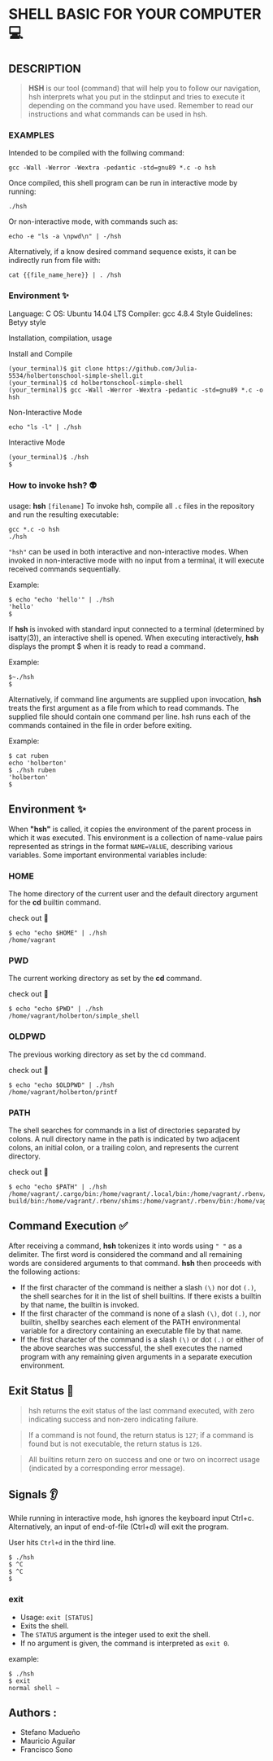 # SHELL BASIC FOR YOUR COMPUTER :computer:

## DESCRIPTION

> **HSH** is our tool (command) that will help you to follow our navigation, hsh interprets what you put in the stdinput and tries to execute it depending on the command you have used. Remember to read our instructions and what commands can be used in hsh.


### EXAMPLES

Intended to be compiled with the follwing command:

```
gcc -Wall -Werror -Wextra -pedantic -std=gnu89 *.c -o hsh
```

Once compiled, this shell program can be run in interactive mode by running:

```
./hsh
```

Or non-interactive mode, with commands such as:

```
echo -e "ls -a \npwd\n" | -/hsh
```

Alternatively, if a know desired command sequence exists, it can be indirectly run from file with:

```
cat {{file_name_here}} | . /hsh
```
### Environment ✨

Language: C
OS: Ubuntu 14.04 LTS
Compiler: gcc 4.8.4
Style Guidelines: Betyy style

Installation, compilation, usage

Install and Compile

```
(your_terminal)$ git clone https://github.com/Julia-5534/holbertonschool-simple-shell.git
(your_terminal)$ cd holbertonschool-simple-shell
(your_terminal)$ gcc -Wall -Werror -Wextra -pedantic -std=gnu89 *.c -o hsh
```

Non-Interactive Mode

```
echo "ls -l" | ./hsh
```

Interactive Mode

```
(your_terminal)$ ./hsh
$
```

### How to invoke hsh? :alien:

usage: **hsh** `[filename]`
To invoke hsh, compile all `.c` files in the repository and run the resulting executable:

```
gcc *.c -o hsh
./hsh
```

`"hsh"` can be used in both interactive and non-interactive modes. When invoked in non-interactive mode with no input from a terminal, it will execute received commands sequentially.

Example:

```
$ echo "echo 'hello'" | ./hsh
'hello'
$
```
If **hsh** is invoked with standard input connected to a terminal (determined by isatty(3)), an interactive shell is opened. When executing interactively, **hsh** displays the prompt $ when it is ready to read a command.

Example:

```
$~./hsh
$
```

Alternatively, if command line arguments are supplied upon invocation, **hsh** treats the first argument as a file from which to read commands. The supplied file should contain one command per line. hsh runs each of the commands contained in the file in order before exiting.

Example:

```
$ cat ruben
echo 'holberton'
$ ./hsh ruben
'holberton'
$
```

## Environment :sparkles:

When **"hsh"** is called, it copies the environment of the parent process in which it was executed. This environment is a collection of name-value pairs represented as strings in the format `NAME=VALUE`, describing various variables. Some important environmental variables include:

### HOME

The home directory of the current user and the default directory argument for the **cd** builtin command.

check out :eyes:

```
$ echo "echo $HOME" | ./hsh
/home/vagrant
```

### PWD

The current working directory as set by the **cd** command.

check out :eyes:

```
$ echo "echo $PWD" | ./hsh
/home/vagrant/holberton/simple_shell
```

### OLDPWD

The previous working directory as set by the cd command.

check out :eyes:

```
$ echo "echo $OLDPWD" | ./hsh
/home/vagrant/holberton/printf
```
### PATH

The shell searches for commands in a list of directories separated by colons. A null directory name in the path is indicated by two adjacent colons, an initial colon, or a trailing colon, and represents the current directory.

check out :eyes:

```
$ echo "echo $PATH" | ./hsh
/home/vagrant/.cargo/bin:/home/vagrant/.local/bin:/home/vagrant/.rbenv/plugins/ruby-build/bin:/home/vagrant/.rbenv/shims:/home/vagrant/.rbenv/bin:/home/vagrant/.nvm/versions/node/v10.15.3/bin:/usr/local/sbin:/usr/local/bin:/usr/sbin:/usr/bin:/sbin:/bin:/usr/games:/usr/local/games:/snap/bin:/home/vagrant/.cargo/bin:/home/vagrant/workflow:/home/vagrant/.local/bin
```

## Command Execution :white_check_mark:

After receiving a command, **hsh** tokenizes it into words using `" "` as a delimiter. The first word is considered the command and all remaining words are considered arguments to that command. **hsh** then proceeds with the following actions:

+ If the first character of the command is neither a slash `(\)` nor dot `(.)`, the shell searches for it in the list of shell builtins. If there exists a builtin by that name, the builtin is invoked.
+ If the first character of the command is none of a slash `(\)`, dot `(.)`, nor builtin, shellby searches each element of the PATH environmental variable for a directory containing an executable file by that name.
+ If the first character of the command is a slash `(\)` or dot `(.)` or either of the above searches was successful, the shell executes the named program with any remaining given arguments in a separate execution environment.

## Exit Status :wave:

> hsh returns the exit status of the last command executed, with zero indicating success and non-zero indicating failure.

> If a command is not found, the return status is `127`; if a command is found but is not executable, the return status is `126`.

> All builtins return zero on success and one or two on incorrect usage (indicated by a corresponding error message).

## Signals :ear:

While running in interactive mode, hsh ignores the keyboard input Ctrl+c. Alternatively, an input of end-of-file (Ctrl+d) will exit the program.

User hits `Ctrl+d` in the third line.

```
$ ./hsh
$ ^C
$ ^C
$
```

### exit

+ Usage: `exit [STATUS]`
+ Exits the shell.
+ The `STATUS` argument is the integer used to exit the shell.
+ If no argument is given, the command is interpreted as `exit 0`.

example:

```
$ ./hsh
$ exit
normal shell ~
```

## Authors :
+ Stefano Madueño
+ Mauricio Aguilar
+ Francisco Sono

